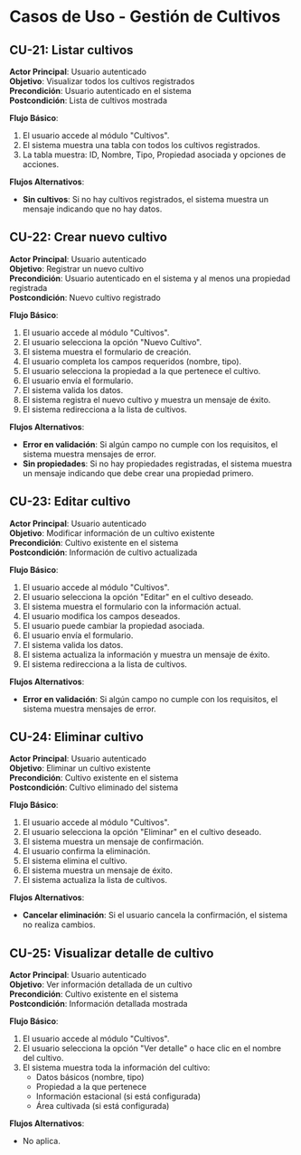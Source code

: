 # Casos de Uso - Gestión de Cultivos

## CU-21: Listar cultivos

**Actor Principal**: Usuario autenticado  
**Objetivo**: Visualizar todos los cultivos registrados  
**Precondición**: Usuario autenticado en el sistema  
**Postcondición**: Lista de cultivos mostrada  

**Flujo Básico**:
1. El usuario accede al módulo "Cultivos".
2. El sistema muestra una tabla con todos los cultivos registrados.
3. La tabla muestra: ID, Nombre, Tipo, Propiedad asociada y opciones de acciones.

**Flujos Alternativos**:
- **Sin cultivos**: Si no hay cultivos registrados, el sistema muestra un mensaje indicando que no hay datos.

## CU-22: Crear nuevo cultivo

**Actor Principal**: Usuario autenticado  
**Objetivo**: Registrar un nuevo cultivo  
**Precondición**: Usuario autenticado en el sistema y al menos una propiedad registrada  
**Postcondición**: Nuevo cultivo registrado  

**Flujo Básico**:
1. El usuario accede al módulo "Cultivos".
2. El usuario selecciona la opción "Nuevo Cultivo".
3. El sistema muestra el formulario de creación.
4. El usuario completa los campos requeridos (nombre, tipo).
5. El usuario selecciona la propiedad a la que pertenece el cultivo.
6. El usuario envía el formulario.
7. El sistema valida los datos.
8. El sistema registra el nuevo cultivo y muestra un mensaje de éxito.
9. El sistema redirecciona a la lista de cultivos.

**Flujos Alternativos**:
- **Error en validación**: Si algún campo no cumple con los requisitos, el sistema muestra mensajes de error.
- **Sin propiedades**: Si no hay propiedades registradas, el sistema muestra un mensaje indicando que debe crear una propiedad primero.

## CU-23: Editar cultivo

**Actor Principal**: Usuario autenticado  
**Objetivo**: Modificar información de un cultivo existente  
**Precondición**: Cultivo existente en el sistema  
**Postcondición**: Información de cultivo actualizada  

**Flujo Básico**:
1. El usuario accede al módulo "Cultivos".
2. El usuario selecciona la opción "Editar" en el cultivo deseado.
3. El sistema muestra el formulario con la información actual.
4. El usuario modifica los campos deseados.
5. El usuario puede cambiar la propiedad asociada.
6. El usuario envía el formulario.
7. El sistema valida los datos.
8. El sistema actualiza la información y muestra un mensaje de éxito.
9. El sistema redirecciona a la lista de cultivos.

**Flujos Alternativos**:
- **Error en validación**: Si algún campo no cumple con los requisitos, el sistema muestra mensajes de error.

## CU-24: Eliminar cultivo

**Actor Principal**: Usuario autenticado  
**Objetivo**: Eliminar un cultivo existente  
**Precondición**: Cultivo existente en el sistema  
**Postcondición**: Cultivo eliminado del sistema  

**Flujo Básico**:
1. El usuario accede al módulo "Cultivos".
2. El usuario selecciona la opción "Eliminar" en el cultivo deseado.
3. El sistema muestra un mensaje de confirmación.
4. El usuario confirma la eliminación.
5. El sistema elimina el cultivo.
6. El sistema muestra un mensaje de éxito.
7. El sistema actualiza la lista de cultivos.

**Flujos Alternativos**:
- **Cancelar eliminación**: Si el usuario cancela la confirmación, el sistema no realiza cambios.

## CU-25: Visualizar detalle de cultivo

**Actor Principal**: Usuario autenticado  
**Objetivo**: Ver información detallada de un cultivo  
**Precondición**: Cultivo existente en el sistema  
**Postcondición**: Información detallada mostrada  

**Flujo Básico**:
1. El usuario accede al módulo "Cultivos".
2. El usuario selecciona la opción "Ver detalle" o hace clic en el nombre del cultivo.
3. El sistema muestra toda la información del cultivo:
   - Datos básicos (nombre, tipo)
   - Propiedad a la que pertenece
   - Información estacional (si está configurada)
   - Área cultivada (si está configurada)

**Flujos Alternativos**:
- No aplica.
